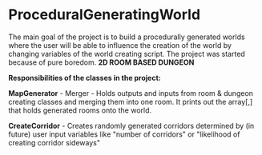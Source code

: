 # ProceduralGeneratingWorld
The main goal of the project is to build a procedurally generated worlds where the user will be able to influence the creation of the world by changing variables of the world creating script. The project was started because of pure boredom.
**2D ROOM BASED DUNGEON**

**Responsibilities of the classes in the project:**

**MapGenerator** - Merger - Holds outputs and inputs from room & dungeon creating classes and merging them into one room. It prints out the array\[,] that holds generated rooms onto the world.

**CreateCorridor** - Creates randomly generated corridors determined by (in future) user input variables like "number of corridors" or "likelihood of creating corridor sideways"
